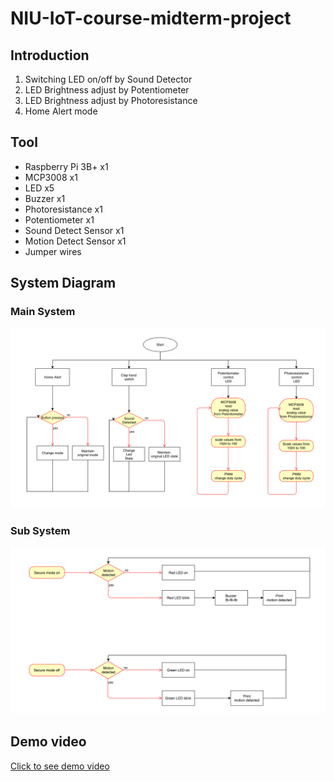 # NIU-IoT-course-midterm-project

## Introduction
1. Switching LED on/off by Sound Detector
2. LED Brightness adjust by Potentiometer
3. LED Brightness adjust by Photoresistance
4. Home Alert mode

## Tool
- Raspberry Pi 3B+ x1
- MCP3008 x1
- LED x5
- Buzzer x1
- Photoresistance x1
- Potentiometer x1
- Sound Detect Sensor x1
- Motion Detect Sensor x1
- Jumper wires

## System Diagram
### Main System

![](https://github.com/finch445/NIU-IoT-course-midterm-project/blob/master/diagram1.png)

### Sub System

![](https://github.com/finch445/NIU-IoT-course-midterm-project/blob/master/diagram2.png)

## Demo video
[Click to see demo video](https://youtu.be/wkOWCFXE88M)
